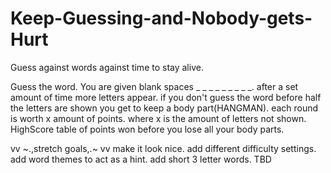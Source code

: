 # Keep-Guessing-and-Nobody-gets-Hurt
Guess against words against time to stay alive.


Guess the word. You are given  blank spaces _ _ _ _ _ _ _ _ _.
after a set amount of time more letters appear.
if you don't guess the word before half the letters are shown you get to keep a body part(HANGMAN).
each round is worth x amount of points. where x is the amount of letters not shown.
HighScore table of points won before you lose all your body parts.


vv ~.,stretch goals,.~ vv
make it look nice.
add different difficulty settings.
add word themes to act as a hint.
add short 3 letter words.
TBD
